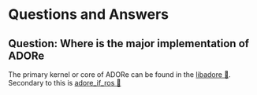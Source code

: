 # Questions and Answers


## Question: Where is the major implementation of ADORe
The primary kernel or core of ADORe can be found in the [libadore
🔗](https://github.com/DLR-TS/libadore). Secondary to this is
[adore_if_ros 🔗](https://github.com/DLR-TS/adore_if_ros)


